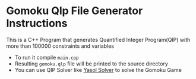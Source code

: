 # Gomoku Qlp File Generator Instructions
This is a C++ Program that generates Quantified Integer Program(QIP) with more than 100000 constraints and variables
- To run it compile `main.cpp` 
- Resulting `gomoku.qlp` file will be printed to the source directory 
- You can use QIP Solver like [Yasol Solver](http://tm-server-2.wiwi.uni-siegen.de/t3-q-mip/ "Yasol Solver Website") to solve the Gomoku Game
